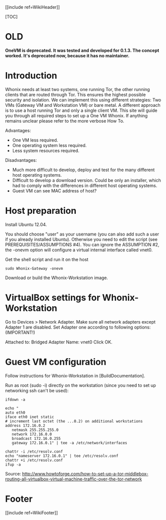 [[include ref=WikiHeader]]

[TOC]

# OLD #
**OneVM is deprecated. It was tested and developed for 0.1.3. The concept worked. It's deprecated now, because it has no maintainer.**

# Introduction #
Whonix needs at least two systems, one running Tor, the other running clients that are routed through Tor. This ensures the highest possible security and isolation. We can implement this using different strategies: Two VMs (Gateway VM and Workstation VM) or bare metal. A different approach is to use a host running Tor and only a single client VM. This site will guide you through all required steps to set up a One VM Whonix. If anything remains unclear please refer to the more verbose How To.

Advantages:

* One VM less required.
* One operating system less required.
* Less system resources required.

Disadvantages:

* Much more difficult to develop, deploy and test for the many different host operating systems.
* Difficult to develop a download version. Could be only an installer, which had to comply with the differences in different host operating systems.
* Guest VM can see MAC address of host?

# Host preparation #
Install Ubuntu 12.04.

You should choose "user" as your username (you can also add such a user if you already installed Ubuntu). Otherwise you need to edit the script (see PREREQUISITES/ASSUMPTIONS #4). You can ignore the ASSUMPTION #2, the -onevm option will configure a virtual internal interface called vnet0.

Get the shell script and run it on the host

    sudo Whonix-Gateway -onevm

Download or build the Whonix-Workstation image. 
# VirtualBox settings for Whonix-Workstation #

Go to Devices > Network Adapter. Make sure all network adapters except Adapter 1 are disabled.
Set Adapter one according to following options: (IMPORTANT!) 

Attached to: Bridged Adapter 
Name: vnet0 
Click OK. 

# Guest VM configuration #
Follow instructions for Whonix-Workstation in [BuildDocumentation].

Run as root (sudo -i) directly on the workstation (since you need to set up networking ssh can't be used):

    ifdown -a

    echo "
    auto eth0
    iface eth0 inet static
    # increment last octet (the ...0.2) on additional workstations
    address 172.16.0.2
       netmask 255.255.255.0
       network 172.16.0.0
       broadcast 172.16.0.255
       gateway 172.16.0.1" | tee -a /etc/network/interfaces

    chattr -i /etc/resolv.conf
    echo "nameserver 172.16.0.1" | tee /etc/resolv.conf
    chattr +i /etc/resolv.conf
    ifup -a

Source: http://www.howtoforge.com/how-to-set-up-a-tor-middlebox-routing-all-virtualbox-virtual-machine-traffic-over-the-tor-network

# Footer #
[[include ref=WikiFooter]]